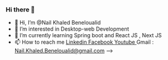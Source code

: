 ### Hi there 👋

- 👋 Hi, I’m @Nail Khaled Beneloualid
- 👀 I’m interested in Desktop-web Development 
- 🌱 I’m currently learning Spring boot and React JS , Next JS  
- 📫 How to reach me 
<a href = https://www.linkedin.com/in/nail-khaled-beneloualid> Linkedin </a>
<a href = https://www.facebook.com/nailKhaaled> Facebook </a>
<a href= https://www.youtube.com/channel/UCPY6WblsryXQn3dBRwgZn_g> Youtube </a>
Gmail : Nail.Khaled.Beneloualid@gmail.com
-->
